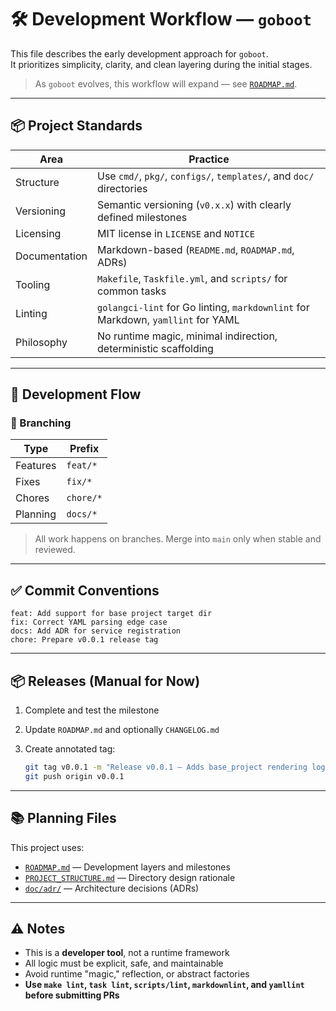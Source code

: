 # 🛠 Development Workflow — `goboot`

This file describes the early development approach for `goboot`.  
It prioritizes simplicity, clarity, and clean layering during the initial stages.

> As `goboot` evolves, this workflow will expand — see [`ROADMAP.md`](./ROADMAP.md).

---

## 📦 Project Standards

| Area          | Practice                                                                         |
|---------------|----------------------------------------------------------------------------------|
| Structure     | Use `cmd/`, `pkg/`, `configs/`, `templates/`, and `doc/` directories             |
| Versioning    | Semantic versioning (`v0.x.x`) with clearly defined milestones                   |
| Licensing     | MIT license in `LICENSE` and `NOTICE`                                            |
| Documentation | Markdown-based (`README.md`, `ROADMAP.md`, ADRs)                                 |
| Tooling       | `Makefile`, `Taskfile.yml`, and `scripts/` for common tasks                      |
| Linting       | `golangci-lint` for Go linting, `markdownlint` for Markdown, `yamllint` for YAML |
| Philosophy    | No runtime magic, minimal indirection, deterministic scaffolding                 |

---

## 🚧 Development Flow

### 🔀 Branching

| Type       | Prefix    |
|------------|-----------|
| Features   | `feat/*`  |
| Fixes      | `fix/*`   |
| Chores     | `chore/*` |
| Planning   | `docs/*`  |

> All work happens on branches. Merge into `main` only when stable and reviewed.

---

## ✅ Commit Conventions

```text
feat: Add support for base project target dir
fix: Correct YAML parsing edge case
docs: Add ADR for service registration
chore: Prepare v0.0.1 release tag
````

---

## 📦 Releases (Manual for Now)

1. Complete and test the milestone
2. Update `ROADMAP.md` and optionally `CHANGELOG.md`
3. Create annotated tag:

   ```bash
   git tag v0.0.1 -m "Release v0.0.1 — Adds base_project rendering logic"
   git push origin v0.0.1
   ```

---

## 📚 Planning Files

This project uses:

- [`ROADMAP.md`](./ROADMAP.md) — Development layers and milestones
- [`PROJECT_STRUCTURE.md`](./PROJECT_STRUCTURE.md) — Directory design rationale
- [`doc/adr/`](./doc/adr) — Architecture decisions (ADRs)

---

## ⚠️ Notes

- This is a **developer tool**, not a runtime framework
- All logic must be explicit, safe, and maintainable
- Avoid runtime "magic," reflection, or abstract factories
- **Use `make lint`, `task lint`, `scripts/lint`, `markdownlint`, and `yamllint` before submitting PRs**
